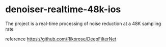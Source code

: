 # denoiser-realtime-48k-ios
The project is a real-time processing of noise reduction at a 48K sampling rate

reference https://github.com/Rikorose/DeepFilterNet

